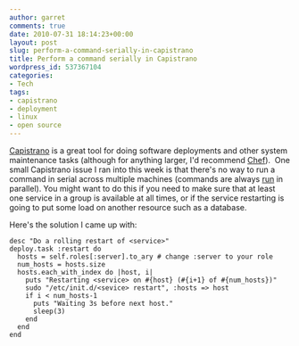 ```yaml
---
author: garret
comments: true
date: 2010-07-31 18:14:23+00:00
layout: post
slug: perform-a-command-serially-in-capistrano
title: Perform a command serially in Capistrano
wordpress_id: 537367104
categories:
- Tech
tags:
- capistrano
- deployment
- linux
- open source
---
```


[Capistrano](http://www.capify.org) is a great tool for doing software deployments and other system maintenance tasks (although for anything larger, I'd recommend [Chef](http://wiki.opscode.com/display/chef/Home)).  One small Capistrano issue I ran into this week is that there's no way to run a command in serial across multiple machines (commands are always [run](http://www.capify.org/index.php/Run) in parallel). You might want to do this if you need to make sure that at least one service in a group is available at all times, or if the service restarting is going to put some load on another resource such as a database.

Here's the solution I came up with:

    
    desc "Do a rolling restart of <service>"
    deploy.task :restart do
      hosts = self.roles[:server].to_ary # change :server to your role
      num_hosts = hosts.size
      hosts.each_with_index do |host, i|
        puts "Restarting <service> on #{host} (#{i+1} of #{num_hosts})"
        sudo "/etc/init.d/<sevice> restart", :hosts => host
        if i < num_hosts-1
          puts "Waiting 3s before next host."
          sleep(3)
        end
      end
    end
